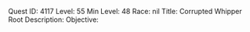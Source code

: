 Quest ID: 4117
Level: 55
Min Level: 48
Race: nil
Title: Corrupted Whipper Root
Description: 
Objective: 
